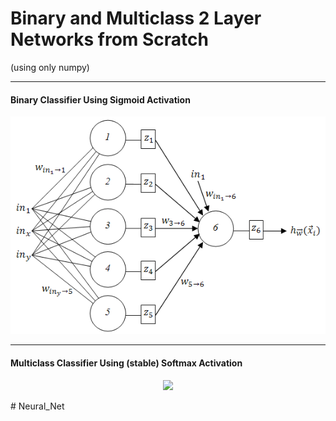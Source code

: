 # Binary and Multiclass 2 Layer Networks from Scratch 

(using only numpy)

---

#### Binary Classifier Using Sigmoid Activation  
<p align="center"> 
<img src="hidden_net.png">
</p>

--- 

#### Multiclass Classifier Using (stable) Softmax Activation  
<p align="center"> 
<img src="mutli_hidden.png">
</p>
# Neural_Net

